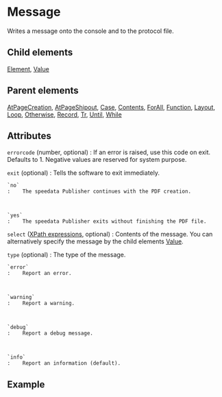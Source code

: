 # Message



Writes a message onto the console and to the protocol file.



##  Child elements

[Element](../element.md), [Value](../value.md)

##  Parent elements

[AtPageCreation](../atpagecreation.md), [AtPageShipout](../atpageshipout.md), [Case](../case.md), [Contents](../contents.md), [ForAll](../forall.md), [Function](../function.md), [Layout](../layout.md), [Loop](../loop.md), [Otherwise](../otherwise.md), [Record](../record.md), [Tr](../tr.md), [Until](../until.md), [While](../while.md)


## Attributes



`errorcode` (number, optional)
:   If an error is raised, use this code on exit. Defaults to 1. Negative values are reserved for system purpose.




`exit` (optional)
:   Tells the software to exit immediately.



    `no`
    :    The speedata Publisher continues with the PDF creation.



    `yes`
    :    The speedata Publisher exits without finishing the PDF file.




`select` ([XPath expressions](../../../manual/xpath.md), optional)
:   Contents of the message. You can alternatively specify the message by the child elements [Value](../value.md).




`type` (optional)
:   The type of the message.



    `error`
    :    Report an error.



    `warning`
    :    Report a warning.



    `debug`
    :    Report a debug message.



    `info`
    :    Report an information (default).




## Example






